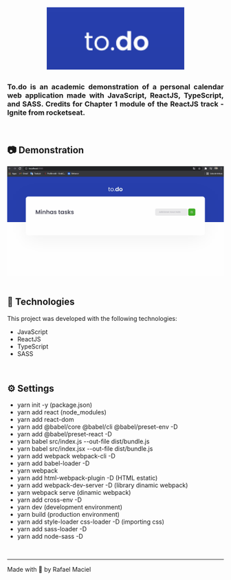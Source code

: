 <h1 align="center">
  <img alt="" title="to.do" src=".github/aplication_demonstration_title.png" width="320px" />
</h1>

<h3 align="justify">
To.do is an academic demonstration of a personal calendar web application made with JavaScript, ReactJS, TypeScript, and SASS. Credits for Chapter 1 module of the ReactJS track - Ignite from rocketseat.
</h3>

<br>

## 📷 Demonstration

<div align="center" >
  <img src=".github/demostration_aplication.gif">
</div>

<br>

## 🚀 Technologies

This project was developed with the following technologies:

- JavaScript
- ReactJS
- TypeScript
- SASS

<br>

## ⚙ Settings
- yarn init -y (package.json)
- yarn add react (node_modules)
- yarn add react-dom
- yarn add @babel/core @babel/cli @babel/preset-env -D
- yarn add @babel/preset-react -D
- yarn babel src/index.js --out-file dist/bundle.js
- yarn babel src/index.jsx --out-file dist/bundle.js
- yarn add webpack webpack-cli -D
- yarn add babel-loader -D
- yarn webpack
- yarn add html-webpack-plugin -D (HTML estatic)
- yarn add webpack-dev-server -D (library dinamic webpack)
- yarn webpack serve (dinamic webpack)
- yarn add cross-env -D
- yarn dev (development environment)
- yarn build (production environment)
- yarn add style-loader css-loader -D (importing css)
- yarn add sass-loader -D
- yarn add node-sass -D
<br>

---

Made with 💜 by Rafael Maciel
